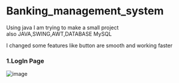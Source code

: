 # Banking_management_system
Using java I am trying to make a small project 
<br>
also JAVA,SWING,AWT,DATABASE MySQL

I changed some features like button are smooth and working faster
### 1.LogIn Page

![image](https://github.com/user-attachments/assets/6e3507a3-b524-4ace-a8a3-db1ff1f157bd)


